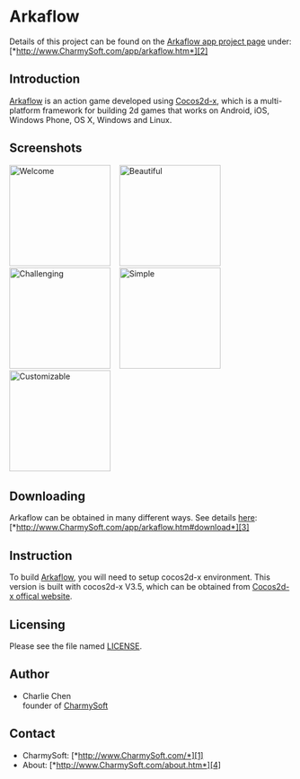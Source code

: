 Arkaflow
========================
Details of this project can be found on the [Arkaflow app project page][2] under:  
[*http://www.CharmySoft.com/app/arkaflow.htm*][2]


Introduction
------------------------
[Arkaflow][2] is an action game developed using [Cocos2d-x](http://www.cocos2d-x.org/), which is a multi-platform framework for building 2d games that works on Android, iOS, Windows Phone, OS X, Windows and Linux.


Screenshots
------------------------
<img alt="Welcome" src="http://raw.github.com/CharmySoft/arkaflow/master/Screenshots/ios/5.5/promo_screenshots_ios_1.png" width="180"/>
&nbsp;&nbsp;
<img alt="Beautiful" src="http://raw.github.com/CharmySoft/arkaflow/master/Screenshots/ios/5.5/promo_screenshots_ios_2.png" width="180"/>
&nbsp;&nbsp;
<img alt="Challenging" src="http://raw.github.com/CharmySoft/arkaflow/master/Screenshots/ios/5.5/promo_screenshots_ios_3.png" width="180"/>
&nbsp;&nbsp;
<img alt="Simple" src="http://raw.github.com/CharmySoft/arkaflow/master/Screenshots/ios/5.5/promo_screenshots_ios_4.png" width="180"/>
&nbsp;&nbsp;
<img alt="Customizable" src="http://raw.github.com/CharmySoft/arkaflow/master/Screenshots/ios/5.5/promo_screenshots_ios_5.png" width="180"/>
&nbsp;&nbsp;


Downloading
------------------------
Arkaflow can be obtained in many different ways. See details [here][3]:  
[*http://www.CharmySoft.com/app/arkaflow.htm#download*][3]


Instruction
------------------------
To build [Arkaflow][2], you will need to setup cocos2d-x environment. This version is built with cocos2d-x V3.5, which can be obtained from [Cocos2d-x offical website](http://www.cocos2d-x.org/filedown/cocos2d-x-3.5.zip).


Licensing
------------------------
Please see the file named [LICENSE](LICENSE).


Author
------------------------
* Charlie Chen  
	founder of [CharmySoft][1]


Contact
------------------------
* CharmySoft: [*http://www.CharmySoft.com/*][1]  
* About: [*http://www.CharmySoft.com/about.htm*][4]  


[1]: http://www.CharmySoft.com/ "CharmySoft"
[2]: http://www.CharmySoft.com/app/arkaflow.htm "Arkaflow"
[3]: http://www.CharmySoft.com/app/arkaflow.htm#download "Download Arkaflow"
[4]: http://www.CharmySoft.com/about.htm "About CharmySoft"